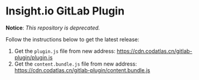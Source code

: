 # Insight.io GitLab Plugin

**Notice**: *This repository is deprecated.*

Follow the instructions below to get the latest release:

1. Get the `plugin.js` file from new address: https://cdn.codatlas.cn/gitlab-plugin/plugin.js
2. Get the `content.bundle.js` file from new address: https://cdn.codatlas.cn/gitlab-plugin/content.bundle.js
